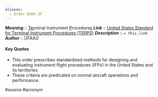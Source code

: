 ```yaml
---
aliases:
  - Order 8260.3F
---
```


***Meaning*** :: <u>Ter</u>minal Instrument <u>P</u>rocedure<u>s</u>
***Link***      :: [United States Standard for Terminal Instrument Procedures (TERPS)](https://www.faa.gov/documentLibrary/media/Order/Order_8260.3F.pdf)
***Description***      :: `= this.link`
***Author*** :: [[FAA]]

#### Key Quotes
* This order prescribes standardized methods for designing and evaluating instrument flight procedures (IFPs) in the United States and its territories.
* These criteria are predicated on normal aircraft operations and performance.

#source #acronym